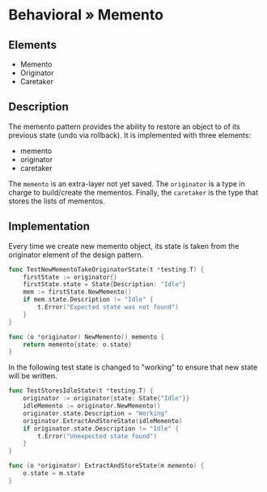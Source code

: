 # Behavioral » Memento

## Elements

 - Memento
 - Originator
 - Caretaker

## Description

The memento pattern provides the ability to restore an object to of its
previous state (undo via rollback). It is implemented with three elements:

 - memento
 - originator
 - caretaker

The `memento` is an extra-layer not yet saved. The `originator` is a type in
charge to build/create the mementos. Finally, the `caretaker` is the type that
stores the lists of mementos.

## Implementation

Every time we create new memento object, its state is taken from the originator
element of the design pattern.

```go
func TestNewMementoTakeOriginatorState(t *testing.T) {
	firstState := originator{}
	firstState.state = State{Description: "Idle"}
	mem := firstState.NewMemento()
	if mem.state.Description != "Idle" {
		t.Error("Expected state was not found")
	}
}

func (o *originator) NewMemento() memento {
	return memento{state: o.state}
}
```
In the following test state is changed to "working" to ensure that new state
will be written.

```go
func TestStoresIdleState(t *testing.T) {
	originator := originator{state: State{"Idle"}}
	idleMemento := originator.NewMemento()
	originator.state.Description = "Working"
	originator.ExtractAndStoreState(idleMemento)
	if originator.state.Description != "Idle" {
		t.Error("Unexpected state found")
	}
}

func (o *originator) ExtractAndStoreState(m memento) {
	o.state = m.state
}
```
